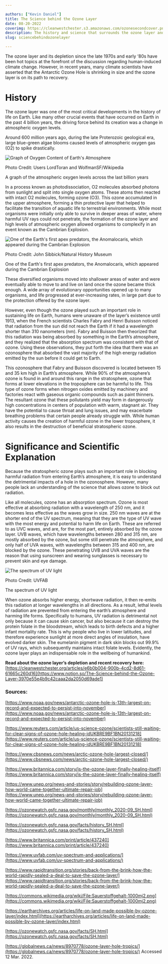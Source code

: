 ```yaml
---

authors: ["Kevin Daniel"]
title: The Science behind the Ozone Layer
date: 08-20-2022
coverimg: https://cleanwestchester.s3.amazonaws.com/ozonesecondcover.png
description: The history and science that surrounds the ozone layer and allows it to function.
slug: sciencebehindozonelayer

---
```


The ozone layer and its depletion since the late 1970s and early ‘80s have been hot topics at the forefront of the discussion regarding human-induced climate change. However, in recent years, many climate scientists have asserted that the Antarctic Ozone Hole is shrinking in size and the ozone layer is on its path to recovery.

# History

The ozone layer was one of the most critical developments in the history of life on Earth. Like many other crucial events that have occurred on Earth in the past 4 billion years, the driving force behind its creation was a change in atmospheric oxygen levels.

Around 600 million years ago, during the late Proterozoic geological era, large blue-green algae blooms caused levels of atmospheric oxygen gas (O2) to spike drastically.

![Graph of Oxygen Content of Earth's Atmosphere](https://cleanwestchester.s3.amazonaws.com/articleimgs/sciencebehindozone3.jpg)

<p class="credit">Photo Credit: Users LordToran and WolfmanSF/Wikipedia</p>
<p class="caption">A graph of the atmospheric oxygen levels across the last billion years</p>

In a process known as photodissociation, O2 molecules absorbed photons from sunlight and split into single oxygen atoms. These atoms then reacted with intact O2 molecules, forming ozone (O3). This ozone accumulated in the upper atmosphere, forming a thin protective layer that helped to facilitate the transition of aquatic life to terrestrial environments. While most organisms were initially only able to survive in deeper areas of water, where harmful UV rays could not penetrate, the formation of the ozone layer and high levels of atmospheric oxygen allowed organisms to complexify in an event known as the Cambrian Explosion.

![One of the Earth's first apex predators, the Anomalocaris, which appeared during the Cambrian Explosion](https://cleanwestchester.s3.amazonaws.com/articleimgs/sciencebehindozone2.jpg)

<p class="credit">Photo Credit: John Sibbick/Natural History Museum</p>
<p class="caption">One of the Earth's first apex predators, the Anomalocaris, which appeared during the Cambrian Explosion</p>

These diversified organisms moved into shallower areas of water and were eventually able to move to and live on land once the ozone became thick enough. A wide array of evolutionary opportunities opened up to many organisms, and life progressed at ever-increasing rates, in large part due to the protection offered by the ozone layer.

However, even though the ozone played such an important role in sustaining life on Earth, humans were unaware of the layer’s existence until 1913, when the French scientists Charles Fabry and Henri Buisson noticed that radiation from the sun did not reach the Earth if it had a wavelength shorter than 310 nanometers (nm). Fabry and Buisson then theorized that this radiation was being absorbed by something in the Earth’s atmosphere, and they realized that the absorption spectrum was consistent with that of ozone. Using these observations, they put forth the idea that there was an ozonosphere that absorbed the vast majority of the high energy radiation emitted by the sun before it could get to Earth.

This ozonosphere that Fabry and Buisson discovered is located between 15 and 35 km high in Earth’s atmosphere. While 90% of the atmosphere’s ozone is found in and around this range in the stratosphere, ozone that forms at lower elevations in the troposphere can be harmful to life. This type of ozone forms when nitrogen oxides emitted by machinery and factories react with gaseous organic compounds such as paint thinners. The resultant ozone that these pollutants yield may form in dangerously high concentrations in centers of population with warm, stagnant air. They have the potential to cause throat and lung issues, and may exacerbate breathing problems that certain people already struggle with. While human activity causes the creation of harmful ozone in the lower troposphere, it also results in the destruction of beneficial stratospheric ozone.

# Significance and Scientific Explanation

Because the stratospheric ozone plays such an important role in blocking harmful radiation from entering Earth’s atmosphere, it is easy to understand the detrimental impacts of a hole in the ozonosphere. However, many people lack an understanding of the science that allows ozone to block out radiation.

Like all molecules, ozone has an absorption spectrum. Ozone is most effective at absorbing radiation with a wavelength of 250 nm, and it becomes less effective as the waves grow in size. 250 nm waves are at the shorter end of the UV spectrum, meaning that they are the type of UV wave with the most energy and potential to harm life on Earth. These are referred to as UVC waves, and are, for the most part, entirely absorbed by the ozone layer. UVB waves, which have wavelengths between 280 and 315 nm, are mostly absorbed by the ozone, but some still penetrate the atmosphere, and only half of UVA waves, with wavelengths between 315 and 400 nm, are blocked by the ozone. These penetrating UVB and UVA waves are the reason that using sunscreen and wearing sunglasses is necessary to prevent skin and eye damage.

![The spectrum of UV light](https://cleanwestchester.s3.amazonaws.com/articleimgs/sciencebehindozone1.jpg)

<p class="credit">Photo Credit: UVFAB</p>
<p class="caption">The spectrum of UV light</p>

When ozone absorbs higher energy, shortwave radiation, it then re-emits this radiation at longer wavelengths in all directions. As a result, lethal levels of radiation are prevented from entering the earth’s atmosphere and harming life forms. Specifically to humans, UV radiation is detrimental not only because it can cause skin cancer, but also because it can destroy the protein folate in the bloodstream, which leads to birth defects and a higher infant mortality rate. This is why people who live in lower latitudes, and therefore experience sunlight at more direct angles of insulation, have evolved darker skin. The eumelanin pigment in dark skin blocks out 99.9% of UV rays, which subsequently maintains intact folate levels. Evidently, the ozone layer plays an indispensable role in the wellbeing of humankind.

**Read about the ozone layer’s depletion and recent recovery here:** [https://cleanwestchester.org/articles/e6b0b004-900b-4cd2-8d61-61665c260d16](https://www.notion.so/The-Science-behind-the-Ozone-Layer-3970e55e4b9c42caaa2da2050d69ade1)

### Sources:

[https://www.noaa.gov/news/antarctic-ozone-hole-is-13th-largest-on-record-and-expected-to-persist-into-november](https://www.noaa.gov/news/antarctic-ozone-hole-is-13th-largest-on-record-and-expected-to-persist-into-november)

[https://www.reuters.com/article/us-science-ozone/scientists-still-waiting-for-clear-signs-of-ozone-hole-healing-idUKBRE9BF1BN20131218](https://www.reuters.com/article/us-science-ozone/scientists-still-waiting-for-clear-signs-of-ozone-hole-healing-idUKBRE9BF1BN20131218)

[https://www.cbsnews.com/news/arctic-ozone-hole-largest-closed/](https://www.cbsnews.com/news/arctic-ozone-hole-largest-closed/)

[https://www.britannica.com/story/is-the-ozone-layer-finally-healing-itself](https://www.britannica.com/story/is-the-ozone-layer-finally-healing-itself)

[https://www.unep.org/news-and-stories/story/rebuilding-ozone-layer-how-world-came-together-ultimate-repair-job](https://www.unep.org/news-and-stories/story/rebuilding-ozone-layer-how-world-came-together-ultimate-repair-job)

[https://ozonewatch.gsfc.nasa.gov/monthly/monthly_2020-09_SH.html](https://ozonewatch.gsfc.nasa.gov/monthly/monthly_2020-09_SH.html)

[https://ozonewatch.gsfc.nasa.gov/facts/history_SH.html](https://ozonewatch.gsfc.nasa.gov/facts/history_SH.html)

[https://www.britannica.com/print/article/437240](https://www.britannica.com/print/article/437240)

[https://www.uvfab.com/uv-spectrum-and-applications/](https://www.uvfab.com/uv-spectrum-and-applications/)

[https://www.rapidtransition.org/stories/back-from-the-brink-how-the-world-rapidly-sealed-a-deal-to-save-the-ozone-layer/](https://www.rapidtransition.org/stories/back-from-the-brink-how-the-world-rapidly-sealed-a-deal-to-save-the-ozone-layer/)

[https://commons.wikimedia.org/wiki/File:Sauerstoffgehalt-1000mj2.png](https://commons.wikimedia.org/wiki/File:Sauerstoffgehalt-1000mj2.png)

[https://eartharchives.org/articles/life-on-land-made-possible-by-ozone-layer/index.html](https://eartharchives.org/articles/life-on-land-made-possible-by-ozone-layer/index.html)

[https://ozonewatch.gsfc.nasa.gov/facts/SH.html](https://ozonewatch.gsfc.nasa.gov/facts/SH.html)

[https://globalnews.ca/news/8970778/ozone-layer-hole-tropics/](https://globalnews.ca/news/8970778/ozone-layer-hole-tropics/) Accessed 12 Mar. 2022.